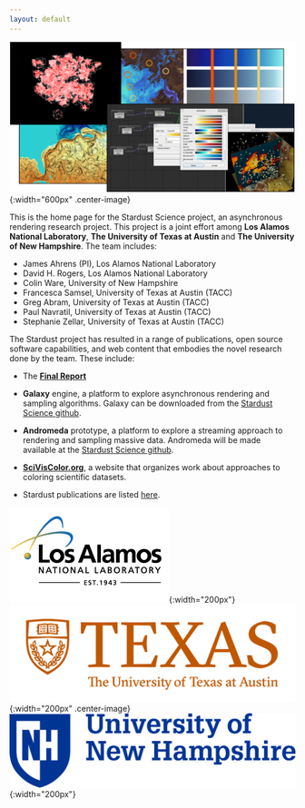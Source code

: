 ```yaml
---
layout: default
---
```


![Galaxy rendering](assets/teaser.png){:width="600px" .center-image}

This is the home page for the Stardust Science project, an asynchronous rendering research project. This project is a joint effort among **Los Alamos National Laboratory**, **The University of Texas at Austin** and **The University of New Hampshire**. The team includes:

- James Ahrens (PI), Los Alamos National Laboratory
- David H. Rogers, Los Alamos National Laboratory
- Colin Ware, University of New Hampshire 
- Francesca Samsel, University of Texas at Austin (TACC) 
- Greg Abram, University of Texas at Austin (TACC) 
- Paul Navratil, University of Texas at Austin (TACC) 
- Stephanie Zellar, University of Texas at Austin (TACC) 

The Stardust project has resulted in a range of publications, open source software capabilities, and web content that embodies the novel research done by the team. These include:

- The [**Final Report**](/assets/2020_Final_Report.pdf)

- **Galaxy** engine, a platform to explore asynchronous rendering and sampling algorithms. Galaxy can be downloaded from the [Stardust Science github](http://www.github.com/stardustscience).

- **Andromeda** prototype, a platform to explore a streaming approach to rendering and sampling massive data. Andromeda will be made available at the [Stardust Science github](http://www.github.com/stardustscience).

- [**SciVisColor.org**](http://www.sciviscolor.org), a website that organizes work about approaches to coloring scientific datasets.

- Stardust publications are listed [here](publications).

![logo](/assets/lanl-logo-footer.png){:width="200px"}
![logo](/assets/ut_logo.png){:width="200px" .center-image}
![logo](/assets/unh_logo.png){:width="200px"}


